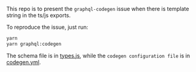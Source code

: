 This repo is to present the `graphql-codegen` issue when there is template string in the ts/js exports. 

To reproduce the issue, just run: 

```bash
yarn
yarn graphql:codegen
```

The schema file is in [types.js](types.js), while the `codegen configuration file` is in [codegen.yml](codegen.yml).

